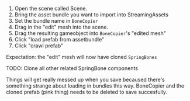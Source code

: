 1. Open the scene called Scene.
2. Bring the asset bundle you want to import into StreamingAssets
3. Set the bundle name in `BoneCopier`
4. Drag in the "edit" mesh into the scene.
5. Drag the resulting gameobject into `BoneCopier`'s  "edited mesh"
6. Click "load prefab from assetbundle"
7. Click "crawl prefab"

Expectation:
the "edit" mesh will now have cloned `SpringBones`

TODO: Clone all other related SpringBone components

Things will get really messed up when you save becaused there's something strange about loading in bundles this way. BoneCopier and the cloned prefab (pink thing) needs to be deleted to save succesfully.
